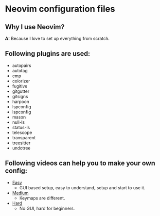 # Neovim configuration files

## Why I use Neovim?

**A:** Because I love to set up everything from scratch.

## Following plugins are used:

- autopairs
- autotag
- cmp
- colorizer
- fugitive
- gitgutter
- gitsigns
- harpoon
- lspconfig
- lspconfig
- mason
- null-ls
- status-ls
- telescope
- transparent
- treesitter
- undotree

## Following videos can help you to make your own config:

- [ Easy ](https://www.youtube.com/watch?v=vdn_pKJUda8)
  - GUI based setup, easy to understand, setup and start to use it.
- [ Medium ](https://www.youtube.com/watch?v=ajmK0ZNcM4Q)
  - Keymaps are different.
- [ Hard ](https://www.youtube.com/watch?v=w7i4amO_zaE)
  - No GUI, hard for beginners.

